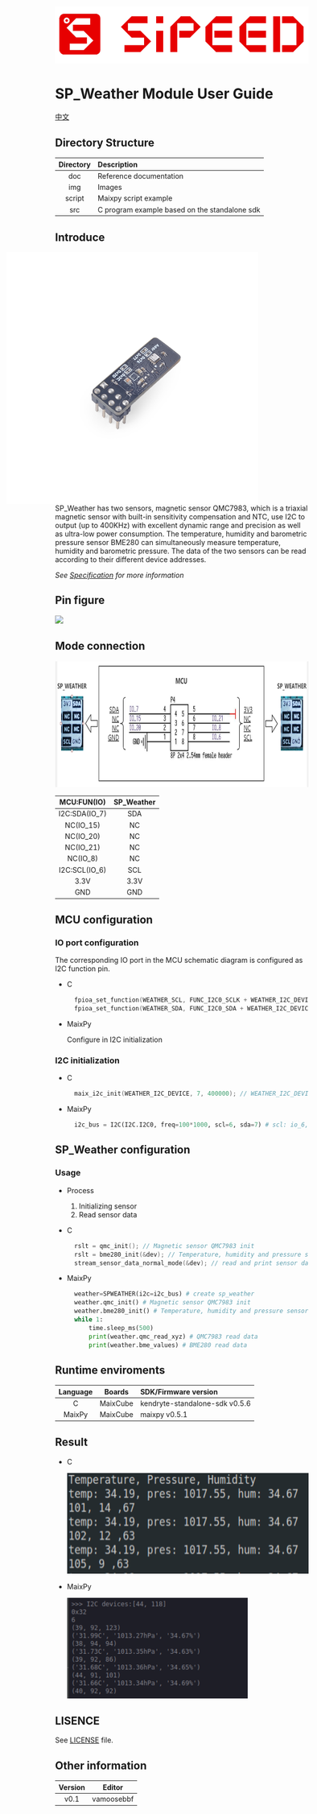<img src="img/icon_sipeed2.png" style="zoom: 80%;" />

# SP_Weather Module User Guide

[中文](README_CN.md)

## Directory Structure
| Directory | Description                                   |
| :-------: | :-------------------------------------------- |
|    doc    | Reference documentation                       |
|    img    | Images                                        |
|  script   | Maixpy script example                         |
|    src    | C program example based on the standalone sdk |

## Introduce
<img src="img/sp_weather.png" style="padding-right:100px;" align="right" width="500" />
SP_Weather has two sensors, magnetic sensor QMC7983, which is a triaxial magnetic sensor with built-in sensitivity compensation and NTC, use I2C to output (up to 400KHz) with excellent dynamic range and precision as well as ultra-low power consumption. The temperature, humidity and barometric pressure sensor BME280 can simultaneously measure temperature, humidity and barometric pressure. The data of the two sensors can be read according to their different device addresses.

*See [Specification](doc/SP-WEATHER规格书V1.0.pdf) for more information*

## Pin figure
<img src="img/back.png" width="300" />

## Mode connection
<img src="img/connection.png" height="250">

|  MCU:FUN(IO)  | SP_Weather |
| :-----------: | :--------: |
| I2C:SDA(IO_7) |    SDA     |
|   NC(IO_15)   |     NC     |
|   NC(IO_20)   |     NC     |
|   NC(IO_21)   |     NC     |
|   NC(IO_8)    |     NC     |
| I2C:SCL(IO_6) |    SCL     |
|     3.3V      |    3.3V    |
|      GND      |    GND     |

## MCU configuration

### IO port configuration

The corresponding IO port in the MCU schematic diagram is configured as I2C function pin.

* C

  ```c
    fpioa_set_function(WEATHER_SCL, FUNC_I2C0_SCLK + WEATHER_I2C_DEVICE * 2); // WEATHER_SCL: 6;
    fpioa_set_function(WEATHER_SDA, FUNC_I2C0_SDA + WEATHER_I2C_DEVICE * 2); // WEATHER_SDA: 7;
  ```

* MaixPy

    Configure in I2C initialization

### I2C initialization

* C

  ```c
    maix_i2c_init(WEATHER_I2C_DEVICE, 7, 400000); // WEATHER_I2C_DEVICE: 0;
  ```

* MaixPy

  ```python
    i2c_bus = I2C(I2C.I2C0, freq=100*1000, scl=6, sda=7) # scl: io_6, sda: io_7
  ```

## SP_Weather configuration

### Usage

* Process

  1. Initializing sensor
  2. Read sensor data

* C

  ```c
    rslt = qmc_init(); // Magnetic sensor QMC7983 init 
    rslt = bme280_init(&dev); // Temperature, humidity and pressure sensors BME280 init 
    stream_sensor_data_normal_mode(&dev); // read and print sensor data
  ```
  
* MaixPy

  ```python
    weather=SPWEATHER(i2c=i2c_bus) # create sp_weather
    weather.qmc_init() # Magnetic sensor QMC7983 init 
    weather.bme280_init() # Temperature, humidity and pressure sensors BME280 init 
    while 1:
        time.sleep_ms(500)
        print(weather.qmc_read_xyz) # QMC7983 read data
        print(weather.bme_values) # BME280 read data
  ```

## Runtime enviroments

| Language |  Boards  | SDK/Firmware version           |
| :------: | :------: | :----------------------------- |
|    C     | MaixCube | kendryte-standalone-sdk v0.5.6 |
|  MaixPy  | MaixCube | maixpy v0.5.1                  |

## Result

* C

    <img src="img/log_c.png" height="200">

* MaixPy

    <img src="img/log_py.png" height = "200">

## LISENCE

See [LICENSE](LICENSE) file.

## Other information

| Version |   Editor   |
| :-----: | :--------: |
|  v0.1   | vamoosebbf |